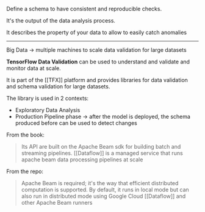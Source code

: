 
Define a schema to have consistent and reproducible checks.

It's the output of the data analysis process.

It describes the property of your data to allow to easily catch anomalies

---

Big Data -> multiple machines to scale data validation for large datasets

**TensorFlow Data Validation** can be used to understand and validate and monitor data at scale.

It is part of the [[TFX]] platform and provides libraries for data validation and schema validation for large datasets.

The library is used in 2 contexts:

- Exploratory Data Analysis
- Production Pipeline phase -> after the model is deployed, the schema produced before can be used to detect changes

From the book:
>Its API are built on the Apache Beam sdk for building batch and streaming pipelines.
>[[Dataflow]] is a managed service that runs apache beam data processing pipelines at scale

From the repo:

>Apache Beam is required; it's the way that efficient distributed computation is supported. By default, it runs in local mode but can also run in distributed mode using Google Cloud [[Dataflow]] and other Apache Beam runners


